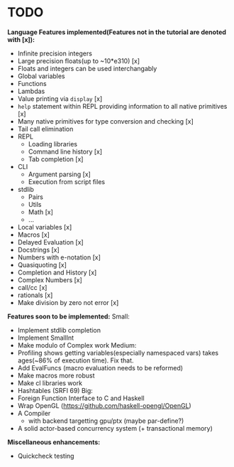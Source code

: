# TODO

**Language Features implemented(Features not in the tutorial are denoted with [x]):**
* Infinite precision integers
* Large precision floats(up to ~10\*e310) [x]
* Floats and integers can be used interchangably
* Global variables
* Functions
* Lambdas
* Value printing via `display` [x]
* `help` statement within REPL providing information to all native primitives [x]
* Many native primitives for type conversion and checking [x]
* Tail call elimination
* REPL
  * Loading libraries
  * Command line history [x]
  * Tab completion [x]
* CLI
  * Argument parsing [x]
  * Execution from script files
* stdlib
  * Pairs
  * Utils
  * Math [x]
  * ...
* Local variables [x]
* Macros [x]
* Delayed Evaluation [x]
* Docstrings [x]
* Numbers with e-notation [x]
* Quasiquoting [x]
* Completion and History [x]
* Complex Numbers [x]
* call/cc [x]
* rationals [x]
* Make division by zero not error [x]

**Features soon to be implemented:**
Small:
* Implement stdlib completion
* Implement SmallInt
* Make modulo of Complex work
Medium:
* Profiling shows getting variables(especially namespaced vars) takes ages(~86% of execution time). Fix that.
* Add EvalFuncs (macro evaluation needs to be reformed)
* Make macros more robust
* Make cl libraries work
* Hashtables (SRFI 69)
Big:
* Foreign Function Interface to C and Haskell
* Wrap OpenGL (https://github.com/haskell-opengl/OpenGL)
* A Compiler
  - with backend targetting gpu/ptx (maybe par-define?)
* A solid actor-based concurrency system (+ transactional memory)

**Miscellaneous enhancements:**
* Quickcheck testing
